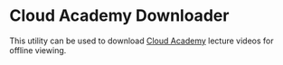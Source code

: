 # Cloud Academy Downloader

This utility can be used to download [Cloud Academy](https://cloudacademy.com) lecture videos for offline viewing.
